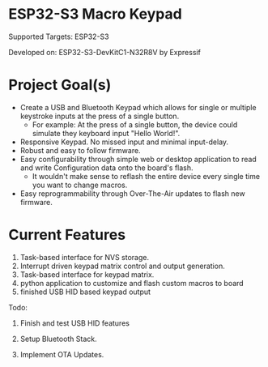 # ESP32-S3 Macro Keypad
Supported Targets:  ESP32-S3

Developed on: ESP32-S3-DevKitC1-N32R8V by Expressif

# Project Goal(s)

- Create a USB and Bluetooth Keypad which allows for single or multiple keystroke inputs at the press of a single button.
    - For example: At the press of a single button, the device could simulate they keyboard input "Hello World!".
- Responsive Keypad. No missed input and minimal input-delay.
- Robust and easy to follow firmware.
- Easy configurability through simple web or desktop application to read and write Configuration data onto the board's flash.
    - It wouldn't make sense to reflash the entire device every single time you want to change macros.
- Easy reprogrammability through Over-The-Air updates to flash new firmware.

# Current Features
1) Task-based interface for NVS storage.
2) Interrupt driven keypad matrix control and output generation.
3) Task-based interface for keypad matrix.
4) python application to customize and flash custom macros to board
5) finished USB HID based keypad output

Todo:

1) Finish and test USB HID features

2) Setup Bluetooth Stack.
3) Implement OTA Updates.
